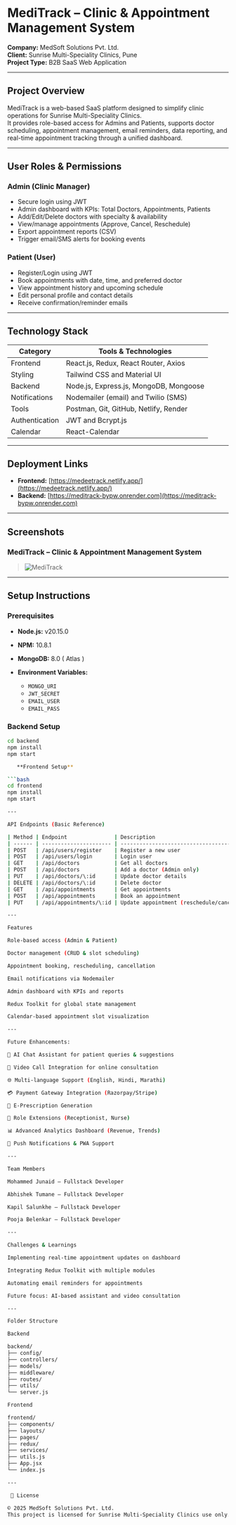 # MediTrack – Clinic & Appointment Management System

**Company:** MedSoft Solutions Pvt. Ltd.  
**Client:** Sunrise Multi-Speciality Clinics, Pune  
**Project Type:** B2B SaaS Web Application

---

## **Project Overview**

MediTrack is a web-based SaaS platform designed to simplify clinic operations for Sunrise Multi-Speciality Clinics.  
It provides role-based access for Admins and Patients, supports doctor scheduling, appointment management, email reminders, data reporting, and real-time appointment tracking through a unified dashboard.

---

## **User Roles & Permissions**

### Admin (Clinic Manager)

- Secure login using JWT
- Admin dashboard with KPIs: Total Doctors, Appointments, Patients
- Add/Edit/Delete doctors with specialty & availability
- View/manage appointments (Approve, Cancel, Reschedule)
- Export appointment reports (CSV)
- Trigger email/SMS alerts for booking events

### Patient (User)

- Register/Login using JWT
- Book appointments with date, time, and preferred doctor
- View appointment history and upcoming schedule
- Edit personal profile and contact details
- Receive confirmation/reminder emails

---

## **Technology Stack**

| Category       | Tools & Technologies                   |
| -------------- | -------------------------------------- |
| Frontend       | React.js, Redux, React Router, Axios   |
| Styling        | Tailwind CSS and Material UI           |
| Backend        | Node.js, Express.js, MongoDB, Mongoose |
| Notifications  | Nodemailer (email) and Twilio (SMS)    |
| Tools          | Postman, Git, GitHub, Netlify, Render  |
| Authentication | JWT and Bcrypt.js                      |
| Calendar       | React-Calendar                         |

---

## **Deployment Links**

- **Frontend:** [https://medeetrack.netlify.app/](https://medeetrack.netlify.app/)
- **Backend:** [https://meditrack-bypw.onrender.com](https://meditrack-bypw.onrender.com)

---

## **Screenshots**

### MediTrack – Clinic & Appointment Management System

> ![MediTrack](<figma design.png>)

---

## **Setup Instructions**

### **Prerequisites**

- **Node.js:** v20.15.0
- **NPM:** 10.8.1
- **MongoDB:** 8.0 ( Atlas )
- **Environment Variables:**

  - `MONGO_URI`
  - `JWT_SECRET`
  - `EMAIL_USER`
  - `EMAIL_PASS`

### **Backend Setup**

````bash
cd backend
npm install
npm start

   **Frontend Setup**

```bash
cd frontend
npm install
npm start

---

API Endpoints (Basic Reference)

| Method | Endpoint               | Description                            |
| ------ | ---------------------- | -------------------------------------- |
| POST   | /api/users/register    | Register a new user                    |
| POST   | /api/users/login       | Login user                             |
| GET    | /api/doctors           | Get all doctors                        |
| POST   | /api/doctors           | Add a doctor (Admin only)              |
| PUT    | /api/doctors/\:id      | Update doctor details                  |
| DELETE | /api/doctors/\:id      | Delete doctor                          |
| GET    | /api/appointments      | Get appointments                       |
| POST   | /api/appointments      | Book an appointment                    |
| PUT    | /api/appointments/\:id | Update appointment (reschedule/cancel) |

---

Features

Role-based access (Admin & Patient)

Doctor management (CRUD & slot scheduling)

Appointment booking, rescheduling, cancellation

Email notifications via Nodemailer

Admin dashboard with KPIs and reports

Redux Toolkit for global state management

Calendar-based appointment slot visualization

---

Future Enhancements:

🤖 AI Chat Assistant for patient queries & suggestions

🎥 Video Call Integration for online consultation

🌐 Multi-language Support (English, Hindi, Marathi)

💳 Payment Gateway Integration (Razorpay/Stripe)

📄 E-Prescription Generation

🏥 Role Extensions (Receptionist, Nurse)

📊 Advanced Analytics Dashboard (Revenue, Trends)

📱 Push Notifications & PWA Support

---

Team Members

Mohammed Junaid – Fullstack Developer

Abhishek Tumane – Fullstack Developer

Kapil Salunkhe – Fullstack Developer

Pooja Belenkar – Fullstack Developer

---

Challenges & Learnings

Implementing real-time appointment updates on dashboard

Integrating Redux Toolkit with multiple modules

Automating email reminders for appointments

Future focus: AI-based assistant and video consultation

---

Folder Structure

Backend

backend/
├── config/
├── controllers/
├── models/
├── middleware/
├── routes/
├── utils/
└── server.js

Frontend

frontend/
├── components/
├── layouts/
├── pages/
├── redux/
├── services/
├── utils.js
├── App.jsx
└── index.js

---

 📄 License

© 2025 MedSoft Solutions Pvt. Ltd.
This project is licensed for Sunrise Multi-Speciality Clinics use only.

````

